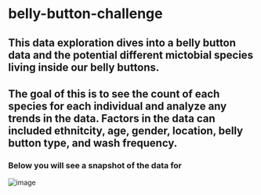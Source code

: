 # belly-button-challenge
## This data exploration dives into a belly button data and the potential different mictobial species living inside our belly buttons. 
## The goal of this is to see the count of each species for each individual and analyze any trends in the data. Factors in the data can included ethnitcity, age, gender, location, belly button type, and wash frequency.
### Below you will see a snapshot of the data for 
![image](https://user-images.githubusercontent.com/120426753/236970532-36c54e6f-4ee2-4811-aa10-4f98596a4e01.png)
